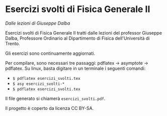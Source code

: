 Esercizi svolti di Fisica Generale II
=====================================
*Dalle lezioni di Giuseppe Dalba*

Esercizi svolti di Fisica Generale II tratti dalle lezioni 
del professor Giuseppe Dalba, Professore Ordinario al 
Dipartimento di Fisica dell'Università di Trento.

Gli esercizi sono continuamente aggiornati.

Per compilare, sono necessari tre passaggi: 
pdflatex -> asymptote -> pdflatex.
Su linux, basta digitare in un terminale i seguenti comandi:
- `$ pdflatex esercizi_svolti.tex`
- `$ asy esercizi_svolti-*`
- `$ pdflatex esercizi_svolti.tex`

Il file generato si chiamerà `esercizi_svolti.pdf`.

Il progetto è coperto da licenza CC BY-SA.
